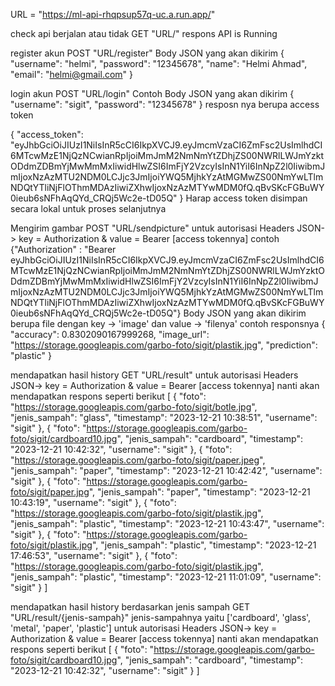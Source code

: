 URL = "https://ml-api-rhqpsup57q-uc.a.run.app/"

check api berjalan atau tidak
GET "URL/"
respons API is Running

register akun
POST "URL/register"
Body JSON yang akan dikirim
{
  "username": "helmi",
  "password": "12345678",
  "name": "Helmi Ahmad",
  "email": "helmi@gmail.com"
}

login akun
POST "URL/login"
Contoh Body JSON yang akan dikirim
{
"username": "sigit",
"password": "12345678"
}
resposn nya berupa access token

{
    "access_token": "eyJhbGciOiJIUzI1NiIsInR5cCI6IkpXVCJ9.eyJmcmVzaCI6ZmFsc2UsImlhdCI6MTcwMzE1NjQzNCwianRpIjoiMmJmM2NmNmYtZDhjZS00NWRlLWJmYzktODdmZDBmYjMwMmMxIiwidHlwZSI6ImFjY2VzcyIsInN1YiI6InNpZ2l0IiwibmJmIjoxNzAzMTU2NDM0LCJjc3JmIjoiYWQ5MjhkYzAtMGMwZS00NmYwLTlmNDQtYTliNjFlOThmMDAzIiwiZXhwIjoxNzAzMTYwMDM0fQ.qBvSKcFGBuWY0ieub6sNFhAqQYd_CRQj5Wc2e-tD05Q"
}
Harap access token disimpan secara lokal untuk proses selanjutnya

Mengirim gambar
POST "URL/sendpicture"
untuk autorisasi
Headers JSON-> key = Authorization & value = Bearer [access tokennya]
contoh {"Authorization" : "Bearer eyJhbGciOiJIUzI1NiIsInR5cCI6IkpXVCJ9.eyJmcmVzaCI6ZmFsc2UsImlhdCI6MTcwMzE1NjQzNCwianRpIjoiMmJmM2NmNmYtZDhjZS00NWRlLWJmYzktODdmZDBmYjMwMmMxIiwidHlwZSI6ImFjY2VzcyIsInN1YiI6InNpZ2l0IiwibmJmIjoxNzAzMTU2NDM0LCJjc3JmIjoiYWQ5MjhkYzAtMGMwZS00NmYwLTlmNDQtYTliNjFlOThmMDAzIiwiZXhwIjoxNzAzMTYwMDM0fQ.qBvSKcFGBuWY0ieub6sNFhAqQYd_CRQj5Wc2e-tD05Q"}
Body JSON yang akan dikirim
berupa file dengan key -> 'image' dan value -> 'filenya'
contoh responsnya
{
    "accuracy": 0.8302090167999268,
    "image_url": "https://storage.googleapis.com/garbo-foto/sigit/plastik.jpg",
    "prediction": "plastic"
}

mendapatkan hasil history
GET "URL/result"
untuk autorisasi
Headers JSON-> key = Authorization & value = Bearer [access tokennya]
nanti akan mendapatkan respons seperti berikut
[
    {
        "foto": "https://storage.googleapis.com/garbo-foto/sigit/botle.jpg",
        "jenis_sampah": "glass",
        "timestamp": "2023-12-21 10:38:51",
        "username": "sigit"
    },
    {
        "foto": "https://storage.googleapis.com/garbo-foto/sigit/cardboard10.jpg",
        "jenis_sampah": "cardboard",
        "timestamp": "2023-12-21 10:42:32",
        "username": "sigit"
    },
    {
        "foto": "https://storage.googleapis.com/garbo-foto/sigit/paper.jpeg",
        "jenis_sampah": "paper",
        "timestamp": "2023-12-21 10:42:42",
        "username": "sigit"
    },
    {
        "foto": "https://storage.googleapis.com/garbo-foto/sigit/paper.jpg",
        "jenis_sampah": "paper",
        "timestamp": "2023-12-21 10:43:19",
        "username": "sigit"
    },
    {
        "foto": "https://storage.googleapis.com/garbo-foto/sigit/plastik.jpg",
        "jenis_sampah": "plastic",
        "timestamp": "2023-12-21 10:43:47",
        "username": "sigit"
    },
    {
        "foto": "https://storage.googleapis.com/garbo-foto/sigit/plastik.jpg",
        "jenis_sampah": "plastic",
        "timestamp": "2023-12-21 17:46:53",
        "username": "sigit"
    },
    {
        "foto": "https://storage.googleapis.com/garbo-foto/sigit/plastik.jpg",
        "jenis_sampah": "plastic",
        "timestamp": "2023-12-21 11:01:09",
        "username": "sigit"
    }
]

mendapatkan hasil history berdasarkan jenis sampah
GET "URL/result/{jenis-sampah}"
jenis-sampahnya yaitu ['cardboard', 'glass', 'metal', 'paper', 'plastic']
untuk autorisasi
Headers JSON-> key = Authorization & value = Bearer [access tokennya]
nanti akan mendapatkan respons seperti berikut
[
    {
        "foto": "https://storage.googleapis.com/garbo-foto/sigit/cardboard10.jpg",
        "jenis_sampah": "cardboard",
        "timestamp": "2023-12-21 10:42:32",
        "username": "sigit"
    }
]

